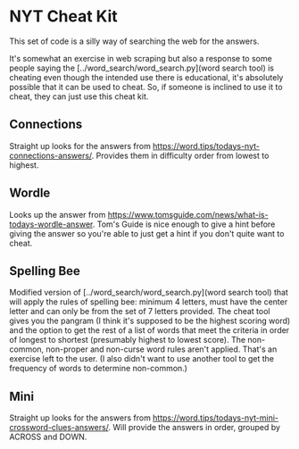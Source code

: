 # NYT Cheat Kit

This set of code is a silly way of searching the web for the answers.

It's somewhat an exercise in web scraping but also a response to some people 
saying the [../word_search/word_search.py](word search tool) is cheating even 
though the intended use there is educational, it's absolutely possible that it 
can be used to cheat. So, if someone is inclined to use it to cheat, they can 
just use this cheat kit.

## Connections

Straight up looks for the answers from https://word.tips/todays-nyt-connections-answers/.
Provides them in difficulty order from lowest to highest.

## Wordle

Looks up the answer from https://www.tomsguide.com/news/what-is-todays-wordle-answer.
Tom's Guide is nice enough to give a hint before giving the answer so you're able to 
just get a hint if you don't quite want to cheat.

## Spelling Bee

Modified version of [../word_search/word_search.py](word search tool) that will apply 
the rules of spelling bee: minimum 4 letters, must have the center letter and can only 
be from the set of 7 letters provided. The cheat tool gives you the pangram (I think 
it's supposed to be the highest scoring word) and the option to get the rest of a list 
of words that meet the criteria in order of longest to shortest (presumably highest to 
lowest score). The non-common, non-proper and non-curse word rules aren't applied. 
That's an exercise left to the user. (I also didn't want to use another tool to get the 
frequency of words to determine non-common.)

## Mini

Straight up looks for the answers from https://word.tips/todays-nyt-mini-crossword-clues-answers/. Will provide the answers in order, grouped by 
ACROSS and DOWN.
